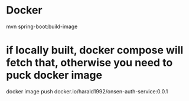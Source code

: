 # Docker
mvn spring-boot:build-image

# if locally built, docker compose will fetch that, otherwise you need to puck docker image
docker image push docker.io/harald1992/onsen-auth-service:0.0.1
